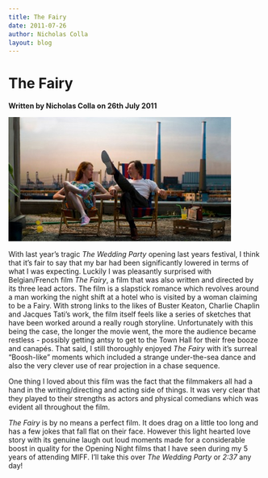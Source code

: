 ```yaml
---
title: The Fairy
date: 2011-07-26
author: Nicholas Colla
layout: blog
---
```

# The Fairy

**Written by Nicholas Colla on 26th July 2011**

![](/static/blog/2011-07-the_fairy_680x380-441x246.jpg "The Fairy")

With last year’s tragic *The Wedding Party* opening last years festival, I think that it’s fair to say that my bar had been significantly lowered in terms of what I was expecting. Luckily I was pleasantly surprised with Belgian/French film *The Fairy*, a film that was also written and directed by its three lead actors. The film is a slapstick romance which revolves around a man working the night shift at a hotel who is visited by a woman claiming to be a Fairy. With strong links to the likes of Buster Keaton, Charlie Chaplin and Jacques Tati’s work, the film itself feels like a series of sketches that have been worked around a really rough storyline. Unfortunately with this being the case, the longer the movie went, the more the audience became restless - possibly getting antsy to get to the Town Hall for their free booze and canapés. That said, I still thoroughly enjoyed *The Fairy* with it’s surreal “Boosh-like” moments which included a strange under-the-sea dance and also the very clever use of rear projection in a chase sequence.

One thing I loved about this film was the fact that the filmmakers all had a hand in the writing/directing and acting side of things. It was very clear that they played to their strengths as actors and physical comedians which was evident all throughout the film.

*The Fairy* is by no means a perfect film. It does drag on a little too long and has a few jokes that fall flat on their face. However this light hearted love story with its genuine laugh out loud moments made for a considerable boost in quality for the Opening Night films that I have seen during my 5 years of attending MIFF. I’ll take this over *The Wedding Party* or *2:37* any day!
